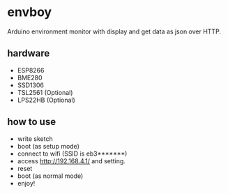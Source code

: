 # envboy
Arduino environment monitor with display and get data as json over HTTP.

## hardware
* ESP8266
* BME280
* SSD1306
* TSL2561 (Optional)
* LPS22HB (Optional)

## how to use
* write sketch
* boot (as setup mode)
* connect to wifi (SSID is eb3*******)
* access http://192.168.4.1/ and setting.
* reset
* boot (as normal mode)
* enjoy!
